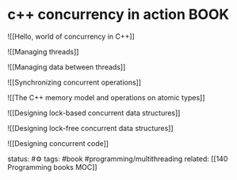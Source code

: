 
# c++ concurrency in action BOOK

![[Hello, world of concurrency in C++]]


![[Managing threads]]

![[Managing data between threads]]


![[Synchronizing concurrent operations]]


![[The C++ memory model and operations on atomic types]]


![[Designing lock-based concurrent data structures]]

![[Designing lock-free concurrent data structures]]

![[Designing concurrent code]]





status: #⚙️ 
tags: #book #programming/multithreading 
related: [[140 Programming books MOC]]